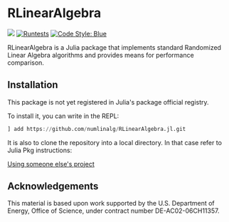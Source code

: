 # RLinearAlgebra
[![](https://img.shields.io/badge/docs-dev-blue.svg)](https://numlinalg.github.io/RLinearAlgebra.jl/dev)
[![Runtests](https://github.com/numlinalg/RLinearAlgebra.jl/actions/workflows/Runtests.yml/badge.svg)](https://github.com/numlinalg/RLinearAlgebra.jl/actions/workflows/Runtests.yml)
[![Code Style: Blue](https://img.shields.io/badge/code%20style-blue-4495d1.svg)](https://github.com/invenia/BlueStyle)

RLinearAlgebra is a Julia package that implements standard Randomized Linear Algebra algorithms and provides means for performance comparison.

## Installation
This package is not yet registered in Julia's package official registry.

To install it, you can write in the REPL:

```julia
] add https://github.com/numlinalg/RLinearAlgebra.jl.git
```

It is also to clone the repository into a local directory. In that case refer to Julia Pkg instructions:

[Using someone else's project](https://pkgdocs.julialang.org/v1/environments/#Using-someone-else's-project)

## Acknowledgements
This material is based upon work supported by the U.S. Department of Energy, Office of Science, under contract number DE-AC02-06CH11357.
